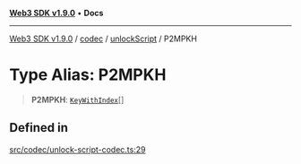[**Web3 SDK v1.9.0**](../../../../../README.md) • **Docs**

***

[Web3 SDK v1.9.0](../../../../../globals.md) / [codec](../../../README.md) / [unlockScript](../README.md) / P2MPKH

# Type Alias: P2MPKH

> **P2MPKH**: [`KeyWithIndex`](../interfaces/KeyWithIndex.md)[]

## Defined in

[src/codec/unlock-script-codec.ts:29](https://github.com/Mystic-Nayy/alephium-web3/blob/c1afd789a197ce5fe21f08c2965942090157c33d/packages/web3/src/codec/unlock-script-codec.ts#L29)
